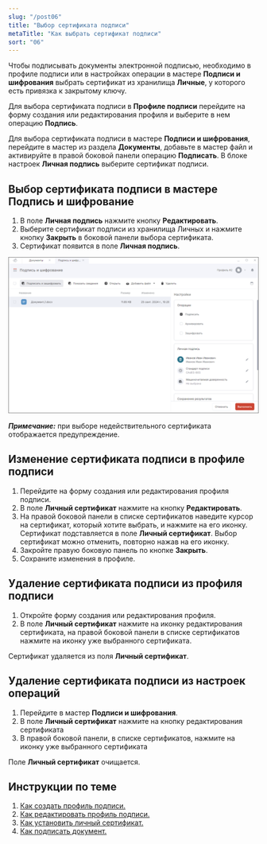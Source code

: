 ```yaml
---
slug: "/post06"
title: "Выбор сертификата подписи"
metaTitle: "Как выбрать сертификат подписи"
sort: "06"
---
```

 
Чтобы подписывать документы электронной подписью, необходимо в профиле подписи или в настройках операции в мастере **Подписи и шифрования** выбрать сертификат из хранилища **Личные**, у которого есть привязка к закрытому ключу.  

Для выбора сертификата подписи в **Профиле подписи** перейдите на форму создания или редактирования профиля и выберите в нем операцию **Подпись**.  

Для выбора сертификата подписи в мастере **Подписи и шифрования**, перейдите в мастер из раздела **Документы**, добавьте в мастер файл и активируйте в правой боковой панели операцию **Подписать**. В блоке настроек **Личная подпись** выберите сертификат подписи.  

## Выбор сертификата подписи в мастере Подпись и шифрование

1. В поле **Личная подпись** нажмите кнопку **Редактировать**.  
2. Выберите сертификат подписи из хранилища Личных и нажмите кнопку **Закрыть** в боковой панели выбора сертификата.   
3. Сертификат появится в поле **Личная подпись**.  

![Выбор сертификата подписи](./images/selecting-signature-certificate.png "Выбор сертификата подписи")

***Примечание:*** при выборе недействительного сертификата отображается предупреждение. 

## Изменение сертификата подписи в профиле подписи  

1. Перейдите на форму создания или редактирования профиля подписи.  
2. В поле **Личный сертификат** нажмите на кнопку **Редактировать**.  
3. На правой боковой панели в списке сертификатов наведите курсор на сертификат, который хотите выбрать, и нажмите на его иконку. Сертификат подставляется в поле **Личный сертификат**. Выбор сертификат можно отменить, повторно нажав на его иконку.  
4. Закройте правую боковую панель по кнопке **Закрыть**.  
5. Сохраните изменения в профиле.  

## Удаление сертификата подписи из профиля подписи  

1. Откройте форму создания или редактирования профиля.   
2. В поле **Личный сертификат** нажмите на иконку редактирования сертификата, на правой боковой панели в списке сертификатов нажмите на иконку уже выбранного сертификата.   

Сертификат удаляется из поля **Личный сертификат**.  

## Удаление сертификата подписи из настроек операций  

1. Перейдите в мастер **Подписи и шифрования**.  
2. В поле **Личный сертификат** нажмите на кнопку редактирования сертификата
3. В правой боковой панели, в списке сертификатов, нажмите на иконку уже выбранного сертификата  

Поле **Личный сертификат** очищается.  

## Инструкции по теме

1. [Как создать профиль подписи.](./02-sign-profiles.md/#_2)  
2. [Как редактировать профиль подписи.](./02-sign-profiles.md/#_3)  
3. [Как установить личный сертификат.](../006-certs/01-import-my-cert.md)  
4. [Как подписать документ.](./10-sign.md)  

